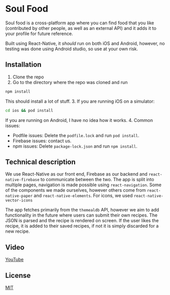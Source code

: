 # Soul Food

Soul food is a cross-platform app where you can find food that you like (contributed by other people, as well as an external API) and it adds it to your profile for future reference. 

Built using React-Native, it _should_ run on both iOS and Android, however, no testing was done using Android studio, so use at your own risk. 

## Installation

1. Clone the repo
2. Go to the directory where the repo was cloned and run
```bash
npm install
```
This should install a lot of stuff.
3. If you are running iOS on a simulator:
```bash
cd ios && pod install
```
If you are running on Android, I have no idea how it works.
4. Common issues:
- Podfile issues:
Delete the ```podfile.lock``` and run ```pod install```.
- Firebase issues: contact us.
- npm issues: Delete ```package-lock.json``` and run ```npm install```.

## Technical description
We use React-Native as our front end, Firebase as our backend and ```react-native-firebase``` to communicate between the two. The app is split into multiple pages, navigation is made possible using ```react-navigation```. Some of the components we made ourselves, however others come from ```react-native-paper``` and ```react-native-elements```. For icons, we used ```react-native-vector-icons```

The app fetches primarily from the ```themealdb``` API, however we aim to add functionality in the future where users can submit their own recipes.
The JSON is parsed and the recipe is rendered on screen. If the user likes the recipe, it is added to their saved recipes, if not it is simply discarded for a new recipe. 

## Video
[YouTube](https://www.youtube.com/watch?v=XFFghWW_8yA&t=1s&ab_channel=SiddharthSrivastava)
 
## License
[MIT](https://choosealicense.com/licenses/mit/)
